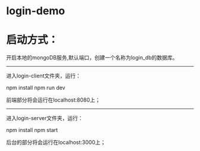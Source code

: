 # login-demo

# 启动方式：

开启本地的mongoDB服务,默认端口，创建一个名称为login_db的数据库。

*** 

进入login-client文件夹，运行：

npm install
npm run dev

前端部分将会运行在localhost:8080上；

*** 

进入login-server文件夹，运行：

npm install
npm start

后台的部分将会运行在localhost:3000上；
